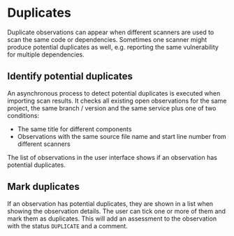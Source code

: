 # Duplicates

Duplicate observations can appear when different scanners are used to scan the same code or dependencies. Sometimes one scanner might produce potential duplicates as well, e.g. reporting the same vulnerability for multiple dependencies.

## Identify potential duplicates

An asynchronous process to detect potential duplicates is executed when importing scan results. It checks all existing open observations for the same project, the same branch / version and the same service plus one of two conditions:

* The same title for different components
* Observations with the same source file name and start line number from different scanners

The list of observations in the user interface shows if an observation has potential duplicates.

## Mark duplicates

If an observation has potential duplicates, they are shown in a list when showing the observation details. The user can tick one or more of them and mark them as duplicates. This will add an assessment to the observation with the status `DUPLICATE` and a comment.
